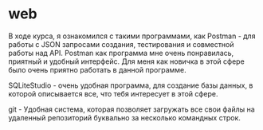 # web

В ходе курса, я ознакомился с такими программами, как Postman - для работы с JSON запросами создания, тестирования и совместной работы над API. Postman как программа мне очень понравилась, приятный и удобный интерфейс. Для меня как новичка в этой сфере было очень приятно работать в данной программе.

SQLiteStudio - очень удобная программа, для создание базы данных, в которой описывается все, что тебя интересует в этой сфере.

git - Удобная система, которая позволяет загружать все свои файлы на удаленный репозиторий буквально за несколько командных строк.
